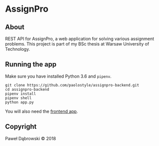 # AssignPro

## About
REST API for AssignPro, a web application for solving various assignment problems. This project is part of my BSc thesis at Warsaw University of Technology.

## Running the app
Make sure you have installed Python 3.6 and ``pipenv``.
```
git clone https://github.com/paolostyle/assignpro-backend.git
cd assignpro-backend
pipenv install
pipenv shell
python app.py
```

You will also need the [frontend app](https://github.com/paolostyle/assignpro-frontend).

## Copyright
Paweł Dąbrowski &copy; 2018

